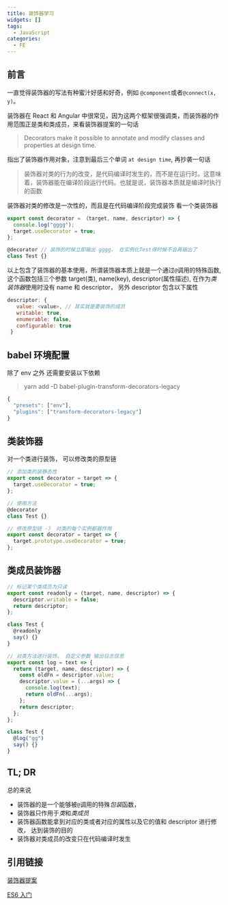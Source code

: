 ```yaml
---
title: 装饰器学习
widgets: []
tags:
  - JavaScript
categories:
  - FE
---
```


## 前言

一直觉得装饰器的写法有种蜜汁好感和好奇，例如 `@component`或者`@connect(x, y)`。

装饰器在 React 和 Angular 中很常见，因为这两个框架很强调类，而装饰器的作用范围正是类和类成员，来看装饰器提案的一句话

> Decorators make it possible to annotate and modify classes and properties at design time.

指出了装饰器作用对象，注意到最后三个单词 `at design time`, 再抄袭一句话

> 装饰器对类的行为的改变，是代码编译时发生的，而不是在运行时。这意味着，装饰器能在编译阶段运行代码。也就是说，装饰器本质就是编译时执行的函数

<!--more-->

装饰器对类的修改是一次性的，而且是在代码编译阶段完成装饰
看一个类装饰器

```js
export const decorator = （target, name, descriptor) => {
  console.log("gggg");
  target.useDecorator = true;
};

@decorator // 装饰的时候立即输出 gggg， 在实例化Test得时候不会再输出了
class Test {}
```

以上包含了装饰器的基本使用，所谓装饰器本质上就是一个通过`@`调用的特殊函数, 这个函数包括三个参数 target(类), name(key), descriptor(属性描述), 在作为*类装饰器*使用时没有 name 和 descriptor， 另外 descriptor 包含以下属性

```js
descriptor: {
   value: <value>, // 其实就是要装饰的成员
   writable: true,
   enumerable: false,
   configurable: true
 }
```

## babel 环境配置

除了 env 之外 还需要安装以下依赖

> yarn add -D babel-plugin-transform-decorators-legacy

```js
{
  "presets": ["env"],
  "plugins": ["transform-decorators-legacy"]
}
```

## 类装饰器

对一个类进行装饰， 可以修改类的原型链

```js
// 添加类的装静态性
export const decorator = target => {
  target.useDecorator = true;
};

// 使用方法
@decorator
class Test {}
```

```js
// 修改原型链 -》 对类的每个实例都器作用
export const decorator = target => {
  target.prototype.useDecorator = true;
};
```

## 类成员装饰器

```js
// 标记某个类成员为只读
export const readonly = (target, name, descriptor) => {
  descriptor.writable = false;
  return descriptor;
};

class Test {
  @readonly
  say() {}
}
```

```js
// 对类方法进行装饰， 自定义参数 输出日志信息
export const log = text => {
  return (target, name, descriptor) => {
    const oldFn = descriptor.value;
    descriptor.value = (...args) => {
      console.log(text);
      return oldFn(...args);
    };
    return descriptor;
  };
};

class Test {
  @log("gg")
  say() {}
}
```

## TL; DR

总的来说

- 装饰器的是一个能够被`@`调用的特殊*包装*函数，
- 装饰器只作用于*类*和*类成员*
- 装饰器函数能拿到对应的类或者对应的属性以及它的值和 descriptor 进行修改， 达到装饰的目的
- 装饰器对类成员的改变只在代码编译时发生

## 引用链接

[装饰器提案](https://github.com/wycats/javascript-decorators)

[ES6 入门](http://es6.ruanyifeng.com/#docs/decorator)
